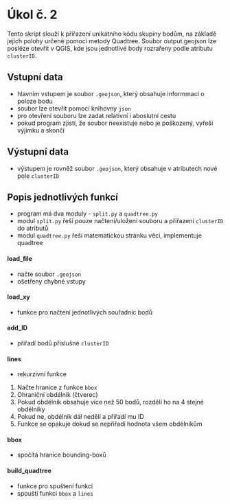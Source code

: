 # Úkol č. 2
Tento skript slouží k přiřazení unikátního kódu skupiny bodům, na základě jejich polohy určené pomocí metody Quadtree.
Soubor output.geojson lze posléze otevřít v QGIS, kde jsou jednotlivé body rozrařeny podle atributu `clusterID`.

## Vstupní data
- hlavním vstupem je soubor `.geojson`, který obsahuje informmaci o poloze bodu
- soubor lze otevřít pomocí knihovny `json`
- pro otevření souboru lze zadat relativní i aboslutní cestu
- pokud program zjistí, že soubor neexistuje nebo je poškozený, vyřeší výjimku a skončí

## Výstupní data
- výstupem je rovněž soubor `.geojson`, který obsahuje v atributech nové pole `clusterID`

## Popis jednotlivých funkcí
- program má dva moduly - `split.py` a `quadtree.py`
- modul `split.py` řeší pouze načtení/uložení souboru a přiřazení `clusterID` do atributů
- modul `quadtree.py` řeší matematickou stránku věci, implementuje quadtree

#### load_file
- načte soubor `.geojson`
- ošetřeny chybné vstupy

#### load_xy
- funkce pro načtení jednotlivých souřadnic bodů

#### add_ID
- přiřadí bodů přislušné `clusterID`

#### lines
- rekurzivní funkce
1. Načte hranice z funkce `bbox`
2. Ohraniční obdélník (čtverec)
3. Pokud obdélník obsahuje více než 50 bodů, rozdělí ho na 4 stejné obdélníky
4. Pokud ne, obdélník dál nedělí a přiřadí mu ID
5. Funkce se opakuje dokud se nepřiřadí hodnota všem obdélníkům

#### bbox
- spočítá hranice bounding-boxů

#### build_quadtree
- funkce pro spuštení funkcí
- spouští funkci `bbox` a `lines`